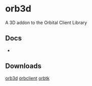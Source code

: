 # orb3d

A 3D addon to the Orbital Client Library

## Docs
-

## Downloads
[orb3d](https://github.com/pi-pi3/orb3d)
[orbclient](https://github.com/redox-os/orbclient)
[orbtk](https://github.com/redox-os/orbtk)
